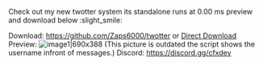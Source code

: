  Check out my new twotter system its standalone runs at 0.00 ms preview and download below :slight_smile: 



Download: https://github.com/Zaps6000/twotter or  [Direct Download](https://github.com/Zaps6000/twotter/archive/refs/tags/1.zip)
Preview: 
![image1|690x388](https://cdn.discordapp.com/attachments/1100500263858602116/1100594930117791844/image.png)
 (This picture is outdated the script shows the username infront of messages.)
 Discord:  https://discord.gg/cfxdev
